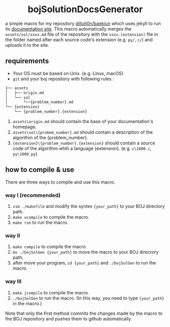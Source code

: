 # <center>bojSolutionDocsGenerator</center>
a simple macro for my repository [dilluti0n/baekjun](https://github.com/dilluti0n/baekjun) which uses jekyll to run its [documentation site](https://dilluti0n.github.io/baekjun). This macro automatically merges the `assets/sol/xxxx.md` file of the repository with the `xxxx.(extension)` file in the folder named after each source code's extension (e.g. `py/`, `c/`) and uploads it to the site.

## requirements
* Your OS must be based on Unix. (e.g. Linux, macOS)
* `git` and your boj repository with following rules :
```bash
├── assets
│   ├── origin.md
│   └── sol
│       └──{problem_number}.md
└── {extension}
    └── {problem_number}.{extension}
```
1. `assets\origin.md` should contain the base of your documentation's homepage.
2. `assets\sol\{probem_number}.md` should contain a description of the algorithm of the {problem_number}.
3. `{extension}\{problem_number}.{extension}` should contain a source code of the algorithm whih a language {extension}. (e.g. `c\1000.c`, `py\1000.py`)

## how to compile & use
There are three ways to compile and use this macro.
### way I (recommended)
1. `vim ./makefile` and modify the syntex `{your_path}` to your BOJ directory path.
2. `make ucompile` to compile the macro.
3. `make run` to run the macro.
### way II
1. `make compile` to compile the macro.
2. `mv ./bojSolGen {your_path}` to move the macro to your BOJ direcrory path.
3. after move your program, `cd {your_path}` and `./bojSolGen` to run the macro.
### way III
1. `make jcompile` to compile the macro.
2. `./bojSolGen` to run the macro. (In this way, you need to type `{your_path}` in the macro.)

Note that only the first method commits the changes made by the macro to the BOJ repository and pushes them to github automatically.
